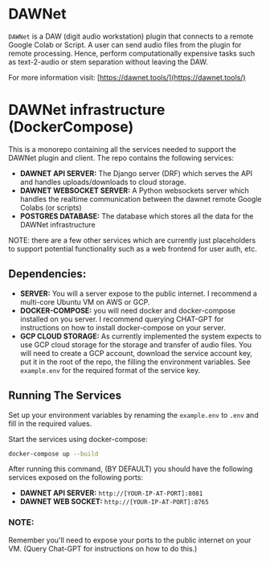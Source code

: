 # DAWNet

`DAWNet` is a DAW (digit audio workstation) plugin that connects to a remote Google Colab or Script.  A user can send audio files from the plugin for remote processing. Hence, perform computationally expensive tasks such as text-2-audio or stem separation without leaving the DAW.

For more information visit: [https://dawnet.tools/](https://dawnet.tools/)


# DAWNet infrastructure (DockerCompose)

This is a monorepo containing all the services needed to support the DAWNet plugin and client.  The repo contains the following services:

* **DAWNET API SERVER:** The Django server (DRF) which serves the API and handles uploads/downloads to cloud storage.
* **DAWNET WEBSOCKET SERVER:** A Python websockets server which handles the realtime communication between the dawnet remote Google Colabs (or scripts)
* **POSTGRES DATABASE:** The database which stores all the data for the DAWNet infrastructure

NOTE: there are a few other services which are currently just placeholders to support potential functionality such as a web frontend for user auth, etc.

## Dependencies:

* **SERVER:** You will a server expose to the public internet.  I recommend a multi-core Ubuntu VM on AWS or GCP.
* **DOCKER-COMPOSE:** you will need docker and docker-compose installed on you server.  I recommend querying CHAT-GPT for instructions on how to install docker-compose on your server.
* **GCP CLOUD STORAGE:** As currently implemented the system expects to use GCP cloud storage for the storage and transfer of audio files.  You will need to create a GCP account, download the service account key, put it in the root of the repo, the filling the environment variables.  See `example.env` for the required format of the service key.


## Running The Services

Set up your environment variables by renaming the `example.env` to `.env` and fill in the required values.  

Start the services using docker-compose:

```bash
docker-compose up --build
````
After running this command, (BY DEFAULT) you should have the following services exposed on the following ports:

* **DAWNET API SERVER:** `http://[YOUR-IP-AT-PORT]:8081`
* **DAWNET WEB SOCKET:** `http://[YOUR-IP-AT-PORT]:8765`

### NOTE:

Remember you'll need to expose your ports to the public internet on your VM.  (Query Chat-GPT for instructions on how to do this.)



